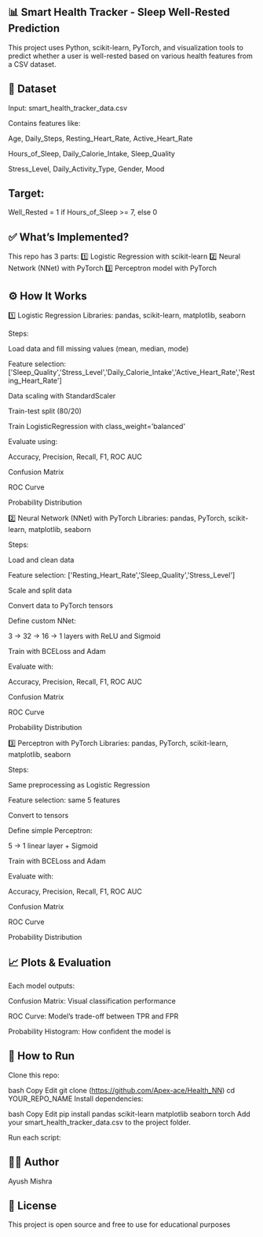 
📊 Smart Health Tracker - Sleep Well-Rested Prediction
------------------------------------------------------------------
This project uses Python, scikit-learn, PyTorch, and visualization tools to predict whether a user is well-rested based on various health features from a CSV dataset.

📂 Dataset
----------------------------------------------------------------
Input: smart_health_tracker_data.csv

Contains features like:

Age, Daily_Steps, Resting_Heart_Rate, Active_Heart_Rate

Hours_of_Sleep, Daily_Calorie_Intake, Sleep_Quality

Stress_Level, Daily_Activity_Type, Gender, Mood

Target:
--------------------------------------------------------

Well_Rested = 1 if Hours_of_Sleep >= 7, else 0

✅ What’s Implemented?
--------------------------------------------------------
This repo has 3 parts:
1️⃣ Logistic Regression with scikit-learn
2️⃣ Neural Network (NNet) with PyTorch
3️⃣ Perceptron model with PyTorch

⚙️ How It Works
--------------------------------------------------------
1️⃣ Logistic Regression
Libraries: pandas, scikit-learn, matplotlib, seaborn

Steps:

Load data and fill missing values (mean, median, mode)

Feature selection: ['Sleep_Quality','Stress_Level','Daily_Calorie_Intake','Active_Heart_Rate','Resting_Heart_Rate']

Data scaling with StandardScaler

Train-test split (80/20)

Train LogisticRegression with class_weight='balanced'

Evaluate using:

Accuracy, Precision, Recall, F1, ROC AUC

Confusion Matrix

ROC Curve

Probability Distribution

2️⃣ Neural Network (NNet) with PyTorch
Libraries: pandas, PyTorch, scikit-learn, matplotlib, seaborn

Steps:

Load and clean data

Feature selection: ['Resting_Heart_Rate','Sleep_Quality','Stress_Level']

Scale and split data

Convert data to PyTorch tensors

Define custom NNet:

3 -> 32 -> 16 -> 1 layers with ReLU and Sigmoid

Train with BCELoss and Adam

Evaluate with:

Accuracy, Precision, Recall, F1, ROC AUC

Confusion Matrix

ROC Curve

Probability Distribution

3️⃣ Perceptron with PyTorch
Libraries: pandas, PyTorch, scikit-learn, matplotlib, seaborn

Steps:

Same preprocessing as Logistic Regression

Feature selection: same 5 features

Convert to tensors

Define simple Perceptron:

5 -> 1 linear layer + Sigmoid

Train with BCELoss and Adam

Evaluate with:

Accuracy, Precision, Recall, F1, ROC AUC

Confusion Matrix

ROC Curve

Probability Distribution

📈 Plots & Evaluation
-----------------------------------------------------------
Each model outputs:

Confusion Matrix: Visual classification performance

ROC Curve: Model’s trade-off between TPR and FPR

Probability Histogram: How confident the model is

🚀 How to Run
---------------------------------------------------------------
Clone this repo:

bash
Copy
Edit
git clone (https://github.com/Apex-ace/Health_NN)
cd YOUR_REPO_NAME
Install dependencies:

bash
Copy
Edit
pip install pandas scikit-learn matplotlib seaborn torch
Add your smart_health_tracker_data.csv to the project folder.

Run each script:

🧑‍💻 Author
--------------------------------------------------------------------
Ayush Mishra

📜 License
---------------------------------------------------------------------
This project is open source and free to use for educational purposes

